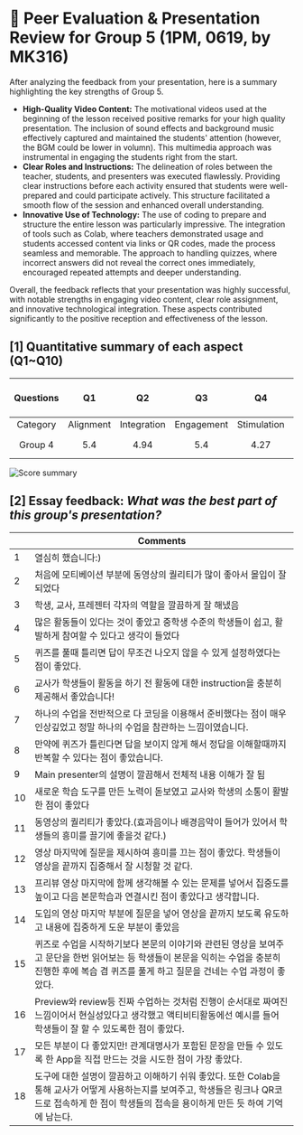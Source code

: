# 💙 Peer Evaluation & Presentation Review for Group 5 (1PM, 0619, by MK316)

After analyzing the feedback from your presentation, here is a summary highlighting the key strengths of Group 5.

+ **High-Quality Video Content:** The motivational videos used at the beginning of the lesson received positive remarks for your high quality presentation. The inclusion of sound effects and background music effectively captured and maintained the students' attention (however, the BGM could be lower in volumn). This multimedia approach was instrumental in engaging the students right from the start.
+ **Clear Roles and Instructions:** The delineation of roles between the teacher, students, and presenters was executed flawlessly. Providing clear instructions before each activity ensured that students were well-prepared and could participate actively. This structure facilitated a smooth flow of the session and enhanced overall understanding.
+ **Innovative Use of Technology:** The use of coding to prepare and structure the entire lesson was particularly impressive. The integration of tools such as Colab, where teachers demonstrated usage and students accessed content via links or QR codes, made the process seamless and memorable. The approach to handling quizzes, where incorrect answers did not reveal the correct ones immediately, encouraged repeated attempts and deeper understanding.

Overall, the feedback reflects that your presentation was highly successful, with notable strengths in engaging video content, clear role assignment, and innovative technological integration. These aspects contributed significantly to the positive reception and effectiveness of the lesson.

## [1] Quantitative summary of each aspect (Q1~Q10)

|Questions|Q1|Q2|Q3|Q4|Q5|Q6|Q7|Q8|Q9|Q10|Total mean (SD)|
|:--:|:--:|:--:|:--:|:--:|:--:|:--:|:--:|:--:|:--:|:--:|:--:|
|Category|Alignment|Integration|Engagement|Stimulation|Support|Accessibility|Integration|Autonomy|Adaptability|Presenation||
| Group 4| 5.4|4.94|5.4|4.27|5.4|5.3|5.05|5.0|4.89|5.5| **5.13** (0.51)| 

![Score summary](https://github.com/MK316/Spring2024/blob/main/DLEE/Project/DLEE_G05.png)

## [2] Essay feedback: _What was the best part of this group's presentation?_

||Comments|
|--|--|
|1| 열심히 했습니다:)
|2|처음에 모티베이션 부분에 동영상의 퀄리티가 많이 좋아서 몰입이 잘 되었다
|3|학생, 교사, 프레젠터 각자의 역할을 깔끔하게 잘 해냈음
|4|많은 활동들이 있다는 것이 좋았고 중학생 수준의 학생들이 쉽고, 활발하게 참여할 수 있다고 생각이 들었다
|5|퀴즈를 풀때 틀리면 답이 무조건 나오지 않을 수 있게 설정하였다는 점이 좋았다.
|6|교사가 학생들이 활동을 하기 전 활동에 대한 instruction을 충분히 제공해서 좋았습니다!
|7|하나의 수업을 전반적으로 다 코딩을 이용해서 준비했다는 점이 매우 인상깊었고 정말 하나의 수업을 참관하는 느낌이였습니다.
|8|만약에 퀴즈가 틀린다면 답을 보이지 않게 해서 정답을 이해할때까지 반복할 수 있다는 점이 좋았습니다.
|9|Main presenter의 설명이 깔끔해서 전체적 내용 이해가 잘 됨
|10|새로운 학습 도구를 만든 노력이 돋보였고 교사와 학생의 소통이 활발한 점이 좋았다
|11|동영상의 퀄리티가 좋았다.(효과음이나 배경음악이 들어가 있어서 학생들의 흥미를 끌기에 좋을것 같다.)
|12|영상 마지막에 질문을 제시하여 흥미를 끄는 점이 좋았다. 학생들이 영상을 끝까지 집중해서 잘 시청할 것 같다.
|13|프리뷰 영상 마지막에 함께 생각해볼 수 있는 문제를 넣어서 집중도를 높이고 다음 본문학습과 연결시킨 점이 좋았다고 생각합니다.
|14|도입의 영상 마지막 부분에 질문을 넣어 영상을 끝까지 보도록 유도하고 내용에 집중하게 도운 부분이 좋았음
|15|퀴즈로 수업을 시작하기보다 본문의 이야기와 관련된 영상을 보여주고 문단을 한번 읽어보는 등 학생들이 본문을 익히는 수업을 충분히 진행한 후에 복습 겸 퀴즈를 풀게 하고 질문을 건네는 수업 과정이 좋았다.
|16|Preview와 review등 진짜 수업하는 것처럼 진행이 순서대로 짜여진 느낌이어서 현실성있다고 생각했고 액티비티활동에선 예시를 들어 학생들이 잘 할 수 있도록한 점이 좋았다.
|17|모든 부분이 다 좋았지만! 관계대명사가 포함된 문장을 만들 수 있도록 한 App을 직접 만드는 것을 시도한 점이 가장 좋았다.
|18|도구에 대한 설명이 깔끔하고 이해하기 쉬워 좋았다. 또한 Colab을 통해 교사가 어떻게 사용하는지를 보여주고, 학생들은 링크나 QR코드로 접속하게 한 점이 학생들의 접속을 용이하게 만든 듯 하여 기억에 남는다.|








